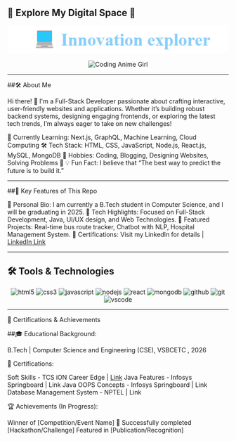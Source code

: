 <p align="center">

## 🌟 Explore My Digital Space 🌟

</p>


<p align="center">
  <a href="https://github.com/vasunthraa325/vasunthraa325/blob/main/Animation.gif?raw=true">
    <img src="https://github.com/vasunthraa325/vasunthraa325/blob/main/Animation.gif?raw=true" width="500" alt="Typing Animation">
  </a>
</p>





<p align="center">
  <img src="https://media2.giphy.com/media/v1.Y2lkPTc5MGI3NjExZntic8q0ndqlan92tNw3Bq0XdzuZjwbzJpbnhpMNe0oG1pM2WEzS1cD1ZtM9bpnR1c5nbF9naWZFYn1FaWQhY39QZw/HqUw6NTLNLzg2Qf5rH/giphy.gif" width="500" alt="Coding Anime Girl">
</p>


<hr>


##🛠️ About Me


Hi there! 👋 I'm a Full-Stack Developer passionate about crafting interactive, user-friendly websites and applications. Whether it’s building robust backend systems, designing engaging frontends, or exploring the latest tech trends, I’m always eager to take on new challenges!

🌱 Currently Learning: Next.js, GraphQL, Machine Learning, Cloud Computing
🛠️ Tech Stack: HTML, CSS, JavaScript, Node.js, React.js, MySQL, MongoDB
🚀 Hobbies: Coding, Blogging, Designing Websites, Solving Problems 🧩
💡 Fun Fact: I believe that “The best way to predict the future is to build it.”


<hr>


##🌟 Key Features of This Repo


📌 Personal Bio: I am currently a B.Tech student in Computer Science, and I will be graduating in 2025.
📌 Tech Highlights: Focused on Full-Stack Development, Java, UI/UX design, and Web Technologies.
📌 Featured Projects: Real-time bus route tracker, Chatbot with NLP, Hospital Management System.
📌 Certifications: Visit my LinkedIn for details | [LinkedIn Link](https://www.linkedin.com/in/vasunthraa-gopalsamy-0388742a2/)

<hr>


## 🛠️ Tools & Technologies



<p align="center">
  <img src="https://cdn.jsdelivr.net/gh/devicons/devicon/icons/html5/html5-original.svg" alt="html5" width="40" height="40"/>
  <img src="https://cdn.jsdelivr.net/gh/devicons/devicon/icons/css3/css3-original.svg" alt="css3" width="40" height="40"/>
  <img src="https://cdn.jsdelivr.net/gh/devicons/devicon/icons/javascript/javascript-original.svg" alt="javascript" width="40" height="40"/>
  <img src="https://cdn.jsdelivr.net/gh/devicons/devicon/icons/nodejs/nodejs-original.svg" alt="nodejs" width="40" height="40"/>
  <img src="https://cdn.jsdelivr.net/gh/devicons/devicon/icons/react/react-original.svg" alt="react" width="40" height="40"/>
  <img src="https://cdn.jsdelivr.net/gh/devicons/devicon/icons/mongodb/mongodb-original.svg" alt="mongodb" width="40" height="40"/>
  <img src="https://cdn.jsdelivr.net/gh/devicons/devicon/icons/github/github-original.svg" alt="github" width="40" height="40"/>
  <img src="https://cdn.jsdelivr.net/gh/devicons/devicon/icons/git/git-original.svg" alt="git" width="40" height="40"/>
  <img src="https://cdn.jsdelivr.net/gh/devicons/devicon/icons/vscode/vscode-original.svg" alt="vscode" width="40" height="40"/>
</p>


<hr>

📜 Certifications & Achievements



##🎓 Educational Background:

B.Tech | Computer Science and Engineering (CSE), VSBCETC , 2026

📜 Certifications:

Soft Skills - TCS iON Career Edge | [Link](https://github.com/vasunthraa325/vasunthraa325/blob/main/Vasunthraa__4764349.pdf)
Java Features - Infosys Springboard | Link
Java OOPS Concepts - Infosys Springboard | Link
Database Management System - NPTEL | Link

🏆 Achievements (In Progress):


Winner of [Competition/Event Name] 🥇
Successfully completed [Hackathon/Challenge]
Featured in [Publication/Recognition]
